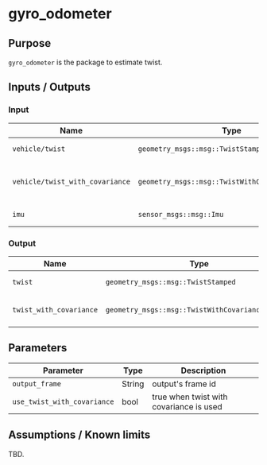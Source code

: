 # gyro_odometer

## Purpose

`gyro_odometer` is the package to estimate twist.

## Inputs / Outputs

### Input

| Name                            | Type                                             | Description                        |
| ------------------------------- | ------------------------------------------------ | ---------------------------------- |
| `vehicle/twist`                 | `geometry_msgs::msg::TwistStamped`               | twist from vehicle                 |
| `vehicle/twist_with_covariance` | `geometry_msgs::msg::TwistWithCovarianceStamped` | twist with covariance from vehicle |
| `imu`                           | `sensor_msgs::msg::Imu`                          | imu from sensor                    |

### Output

| Name                    | Type                                             | Description                     |
| ----------------------- | ------------------------------------------------ | ------------------------------- |
| `twist`                 | `geometry_msgs::msg::TwistStamped`               | estimated twist                 |
| `twist_with_covariance` | `geometry_msgs::msg::TwistWithCovarianceStamped` | estimated twist with covariance |

## Parameters

| Parameter                   | Type   | Description                             |
| --------------------------- | ------ | --------------------------------------- |
| `output_frame`              | String | output's frame id                       |
| `use_twist_with_covariance` | bool   | true when twist with covariance is used |

## Assumptions / Known limits

TBD.
